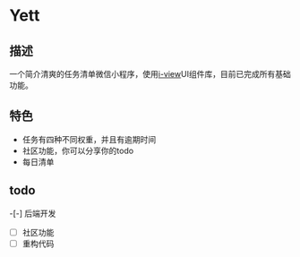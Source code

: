 # Yett

## 描述

一个简介清爽的任务清单微信小程序，使用[i-view](https://github.com/TalkingData/iview-weapp)UI组件库，目前已完成所有基础功能。

## 特色

- 任务有四种不同权重，并且有逾期时间
- 社区功能，你可以分享你的todo
- 每日清单

## todo
 -[-] 后端开发
- [ ] 社区功能
- [ ] 重构代码
